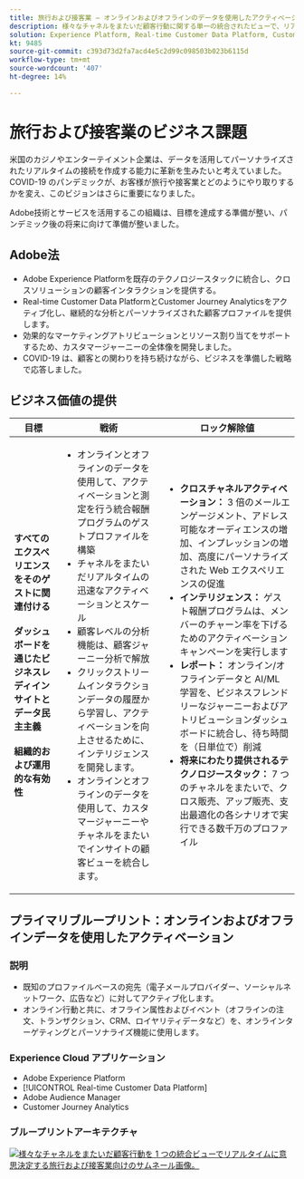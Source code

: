 ```yaml
---
title: 旅行および接客業 — オンラインおよびオフラインのデータを使用したアクティベーション
description: 様々なチャネルをまたいだ顧客行動に関する単一の統合されたビューで、リアルタイムでの意思決定を実現します。
solution: Experience Platform, Real-time Customer Data Platform, Customer Journey Analytics, Analytics, Audience Manager, Experience Manager, Target
kt: 9485
source-git-commit: c393d73d2fa7acd4e5c2d99c098503b023b6115d
workflow-type: tm+mt
source-wordcount: '407'
ht-degree: 14%

---
```



# 旅行および接客業のビジネス課題

米国のカジノやエンターテイメント企業は、データを活用してパーソナライズされたリアルタイムの接続を作成する能力に革新を生みたいと考えていました。  COVID-19 のパンデミックが、お客様が旅行や接客業とどのようにやり取りするかを変え、このビジョンはさらに重要になりました。

Adobe技術とサービスを活用するこの組織は、目標を達成する準備が整い、パンデミック後の将来に向けて準備が整いました。

## Adobe法

* Adobe Experience Platformを既存のテクノロジースタックに統合し、クロスソリューションの顧客インタラクションを提供する。
* Real-time Customer Data PlatformとCustomer Journey Analyticsをアクティブ化し、継続的な分析とパーソナライズされた顧客プロファイルを提供します。
* 効果的なマーケティングアトリビューションとリソース割り当てをサポートするため、カスタマージャーニーの全体像を開発しました。
* COVID-19 は、顧客との関わりを持ち続けながら、ビジネスを準備した戦略で応答しました。

## ビジネス価値の提供

| 目標 | 戦術 | ロック解除値 |
|---|---|---|
| **すべてのエクスペリエンスをそのゲストに関連付ける&#x200B;**<br></br>**ダッシュボードを通じたビジネスレディインサイトとデータ民主主義&#x200B;**<br></br>**組織的および運用的な有効性**</ul> | <ul><li>オンラインとオフラインのデータを使用して、アクティベーションと測定を行う統合報酬プログラムのゲストプロファイルを構築</li><li>チャネルをまたいだリアルタイムの迅速なアクティベーションとスケール</li><li>顧客レベルの分析機能は、顧客ジャーニー分析で解放</li><li>クリックストリームインタラクションデータの履歴から学習し、アクティベーションを向上させるために、インテリジェンスを開発します。</li><li>オンラインとオフラインのデータを使用して、カスタマージャーニーやチャネルをまたいでインサイトの顧客ビューを統合します。</li></ul> | <ul><li><strong> クロスチャネルアクティベーション： </strong>3 倍のメールエンゲージメント、アドレス可能なオーディエンスの増加、インプレッションの増加、高度にパーソナライズされた Web エクスペリエンスの促進 </li><li><strong>インテリジェンス： </strong>ゲスト報酬プログラムは、メンバーのチャーン率を下げるためのアクティベーションキャンペーンを実行します</li><li><strong>レポート： </strong>オンライン/オフラインデータと AI/ML 学習を、ビジネスフレンドリーなジャーニーおよびアトリビューションダッシュボードに統合し、待ち時間を（日単位で）削減</li><li><strong>将来にわたり提供されるテクノロジースタック： </strong>7 つのチャネルをまたいで、クロス販売、アップ販売、支出最適化の各シナリオで実行できる数千万のプロファイル</li></ul> |

## プライマリブループリント：オンラインおよびオフラインデータを使用したアクティベーション

### 説明

<ul><li>既知のプロファイルベースの宛先（電子メールプロバイダー、ソーシャルネットワーク、広告など）に対してアクティブ化します。</li><li>オンライン行動と共に、オフライン属性およびイベント（オフラインの注文、トランザクション、CRM、ロイヤリティデータなど）を、オンラインターゲティングとパーソナライズ機能に使用します。</li></li></ul>

### Experience Cloud アプリケーション

<ul><li>Adobe Experience Platform</li><li>[!UICONTROL Real-time Customer Data Platform]</li><li>Adobe Audience Manager</li><li>Customer Journey Analytics</li></ul>

### ブループリントアーキテクチャ

<a href="https://experienceleague.adobe.com/docs/blueprints-learn/architecture/audience-activation/platform-and-applications.html?lang=ja"><img alt="様々なチャネルをまたいだ顧客行動を 1 つの統合ビューでリアルタイムに意思決定する旅行および接客業向けのサムネール画像。" src="https://experienceleague.adobe.com/docs/blueprints-learn/assets/online_offline_activation.svg"/></a>




